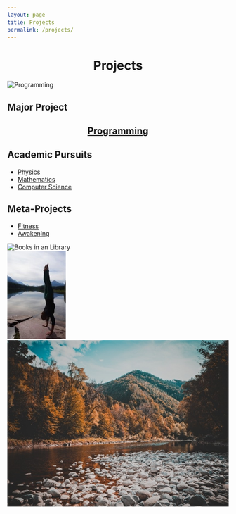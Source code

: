 ```yaml
---
layout: page
title: Projects
permalink: /projects/
---
```


<h1 style="text-align: center;">Projects</h1>


<span class="image fit"> 
	<img src= "/images/computer_science_link.jpg" alt="Programming" />
</span>

<h2>Major Project</h2>
<h2 style="text-align: center;"><a href="/programming" >Programming</a></h2>


<h2>Academic Pursuits</h2>
<ul class="actions fit">
	<li><a href="/physics" class="button fit">Physics</a></li>
	<li><a href="/maths" class="button special fit">Mathematics</a></li>
	<li><a href="/compsc" class="button fit">Computer Science</a></li>
</ul>

<!-- Meta Projects-->
<h2> Meta-Projects </h2>

<ul class="actions fit">
	<li><a href="#" class="button special fit">Fitness</a></li>
	<li><a href="#" class="button fit">Awakening</a></li>
</ul>

<div class="box alt">
	<div class="row 100% uniform">
		<div class="4u">
			<span class="image fit">
				<img src="/images/academics_link.jpg" alt="Books in an Library">
			</span>
		</div>
		<div class="4u">
			<span class="image fit">
				<img src="/images/handstand.jpg" alt="Fitness Goals">
			</span>
		</div>
		<div class="4u">
			<span class="image fit">
				<img src="/images/river-forest-mountain.jpg" alt="beautiful mountain">
			</span>
		</div>
	</div>
</div>

